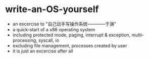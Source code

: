 # write-an-OS-yourself
- an excercise to "自己动手写操作系统————于渊"
- a quick-start of a x86 operating system
- including protected mode, paging, interrupt & exception, multi-processing, syscall, io
- excluding file management, processes created by user
- it is just an excercise after all
